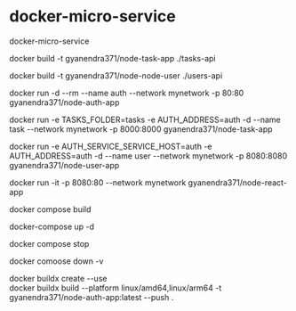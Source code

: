 # docker-micro-service
docker-micro-service


docker build -t gyanendra371/node-task-app  ./tasks-api

docker build -t gyanendra371/node-node-user ./users-api

docker run -d --rm --name auth --network mynetwork -p 80:80 gyanendra371/node-auth-app

docker run -e TASKS_FOLDER=tasks -e AUTH_ADDRESS=auth -d --name task --network mynetwork -p 8000:8000 gyanendra371/node-task-app

docker run -e AUTH_SERVICE_SERVICE_HOST=auth -e AUTH_ADDRESS=auth -d --name user --network mynetwork -p 8080:8080 gyanendra371/node-user-app


docker run -it -p 8080:80 --network mynetwork gyanendra371/node-react-app


docker compose build

docker-compose up -d

docker compose stop

docker comoose down -v

docker buildx create --use    
docker buildx build --platform linux/amd64,linux/arm64 -t gyanendra371/node-auth-app:latest --push .